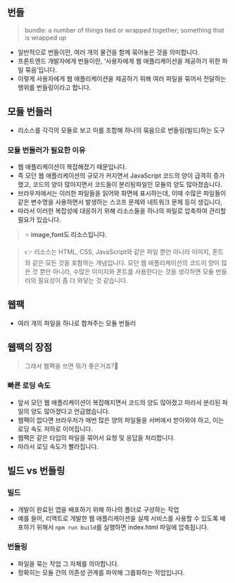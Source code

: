 ## 번들

> bundle: a number of things tied or wrapped together; something that is wrapped up

- 일반적으로 번들이란, 여러 개의 물건을 함께 묶어놓은 것을 의미합니다.
- 프론트엔드 개발자에게 번들이란, ‘사용자에게 웹 애플리케이션을 제공하기 위한 파일 묶음’입니다.
- 이렇게 사용자에게 웹 애플리케이션을 제공하기 위해 여러 파일을 묶어서 전달하는 행위를 번들링이라고 합니다.

## 모듈 번들러

- 리소스를 각각의 모듈로 보고 이를 조합해 하나의 묶음으로 번들링(빌드)하는 도구

### 모듈 번들러가 필요한 이유

- 웹 애플리케이션이 복잡해졌기 때문입니다.
- 즉 모던 웹 애플리케이션의 규모가 커지면서 JavaScript 코드의 양이 급격히 증가했고, 코드의 양이 많아지면서 코드들이 분리됭파일인 모듈의 양도 많아졌습니다.
- 브라우저에서는 이러한 파일들을 읽어와 화면에 표시하는데, 이때 수많은 파일들이 같은 변수명을 사용하면서 발생하는 스코프 문제와 네트워크 문제 등이 생깁니다,
- 따라서 이러한 복잡성에 대응하기 위해 리소스들을 하나의 파일로 압축하여 관리할 필요가 있습니다.

> ⭐ **image,font도 리소스입니다.**

> 👉 리소스는 HTML, CSS, JavaScript와 같은 파일 뿐만 아니라 이미지, 폰트와 같은 모든 것을 포함하는 개념입니다. 모던 웹 애플리케이션의 코드이 양이 많은 것 뿐만 아니라, 수많은 이미지와 폰트를 사용한다는 것을 생각하면 모듈 번들러의 필요성이 좀 더 와닿는 것 같습니다.

## 웹팩

- 여러 개의 파일을 하나로 합쳐주는 모듈 번들러

## 웹팩의 장점

> 그래서 웹팩을 쓰면 뭐가 좋은거죠?🧐

### 빠른 로딩 속도

- 앞서 모던 웹 애플리케이션이 복잡해지면서 코드의 양도 많아졌고 따라서 분리된 파일의 양도 많아졌다고 언급했습니다.
- 웹팩이 없다면 브라우저가 매번 많은 양의 파일들을 서버에서 받아와야 하고, 이는 로딩 속도 저하로 이어집니다.
- 웹팩은 같은 타입의 파일을 묶어서 요청 및 응답을 처리합니다.
- 따라서 로딩 속도가 빨라집니다.

## 빌드 vs 번들링

### 빌드

- 개발이 완료된 앱을 배포하기 위해 하나의 폴더로 구성하는 작업
- 예를 들어, 리액트로 개발한 웹 애플리케이션을 실제 서비스를 사용할 수 있도록 배포하기 위해서 `npm run build`를 실행하면 index.html 파일에 압축됩니다.

### 번들링

- 파일을 묶는 작업 그 자체를 의미합니다.
- 정확히는 모듈 간의 의존성 관계를 파악해 그룹화하는 작업입니다.

